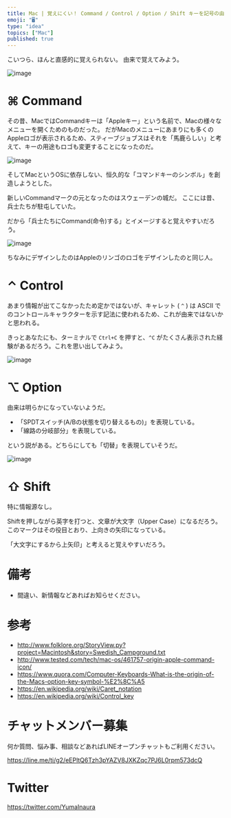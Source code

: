 ```yaml
---
title: Mac | 覚えにくい！ Command / Control / Option / Shift キーを記号の由来で覚えよう
emoji: "🖥"
type: "idea"
topics: ["Mac"]
published: true
---
```


こいつら、ほんと直感的に覚えられない。
由来で覚えてみよう。

![image](https://qiita-image-store.s3.amazonaws.com/0/89618/407c07a1-d11b-f27d-b375-0fb78e0f34ff.png)


# ⌘ Command

その昔、MacではCommandキーは「Appleキー」という名前で、Macの様々なメニューを開くためのものだった。
だがMacのメニューにあまりにも多くのAppleロゴが表示されるため、スティーブジョブスはそれを「馬鹿らしい」と考えて、キーの用途もロゴも変更することになったのだ。

![image](https://qiita-image-store.s3.amazonaws.com/0/89618/365e5f17-f1d8-cf96-6e4e-e117ba90e9ec.png)


そしてMacというOSに依存しない、恒久的な「コマンドキーのシンボル」を創造しようとした。

新しいCommandマークの元となったのはスウェーデンの城だ。
ここには昔、兵士たちが駐屯していた。

だから「兵士たちにCommand(命令)する」とイメージすると覚えやすいだろう。

![image](https://qiita-image-store.s3.amazonaws.com/0/89618/71210564-b61e-91d3-6950-97a3fb373b71.png)

ちなみにデザインしたのはAppleのリンゴのロゴをデザインしたのと同じ人。

# ⌃ Control

あまり情報が出てこなかったため定かではないが、キャレット ( `^` ) は ASCII でのコントロールキャラクターを示す記法に使われるため、これが由来ではないかと思われる。

きっとあなたにも、ターミナルで `Ctrl+C` を押すと、`^C` がたくさん表示された経験があるだろう。これを思い出してみよう。

![image](https://qiita-image-store.s3.amazonaws.com/0/89618/8aa71eb9-3fa7-e680-1873-752c009ee84b.png)


# ⌥ Option

由来は明らかになっていないようだ。

- 「SPDTスイッチ(A/Bの状態を切り替えるもの)」を表現している。
- 「線路の分岐部分」を表現している。

という説がある。どちらにしても「切替」を表現していそうだ。

![image](https://qiita-image-store.s3.amazonaws.com/0/89618/5060c684-215a-2db4-4daa-cdae189e064d.png)

# ⇧ Shift

特に情報源なし。

Shiftを押しながら英字を打つと、文章が大文字（Upper Case）になるだろう。
このマークはその役目とおり、上向きの矢印になっている。

「大文字にするから上矢印」と考えると覚えやすいだろう。

# 備考

- 間違い、新情報などあればお知らせください。

# 参考

- http://www.folklore.org/StoryView.py?project=Macintosh&story=Swedish_Campground.txt
- http://www.tested.com/tech/mac-os/461757-origin-apple-command-icon/
- https://www.quora.com/Computer-Keyboards-What-is-the-origin-of-the-Macs-option-key-symbol-%E2%8C%A5
- https://en.wikipedia.org/wiki/Caret_notation
- https://en.wikipedia.org/wiki/Control_key








<!-- Update From Qiita API -->

# チャットメンバー募集


何か質問、悩み事、相談などあればLINEオープンチャットもご利用ください。

https://line.me/ti/g2/eEPltQ6Tzh3pYAZV8JXKZqc7PJ6L0rpm573dcQ





# Twitter


https://twitter.com/YumaInaura


<!-- Update From Qiita API -->


